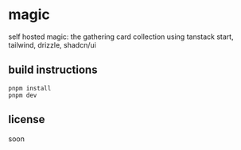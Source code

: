 # magic
self hosted magic: the gathering card collection using tanstack start, tailwind, drizzle, shadcn/ui
## build instructions
```
pnpm install
pnpm dev
```
## license
soon
